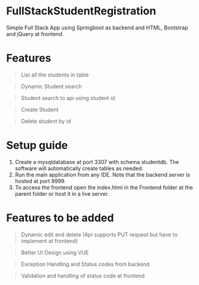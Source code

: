 # FullStackStudentRegistration

Simple Full Stack App using Springboot as backend and HTML, Bootstrap and jQuery at frontend. 

# Features
> List all the students in table

> Dynamic Student search

> Student search to api using student id

> Create Student

> Delete student by id

# Setup guide
1. Create a mysqldatabase at port 3307 with schema studentdb. The software will automatically create tables as needed.
2. Run the main application from any IDE. Note that the backend server is hosted at port 9999.
3. To access the frontend open the index.html in the Frontend folder at the parent folder or host it in a live server.


# Features to be added
> Dynamic edit and delete (Api supports PUT request but have to implement at frontend)

> Better UI Design using VUE

> Exception Handling and Status codes from backend

> Validation and handling of status code at frontend
